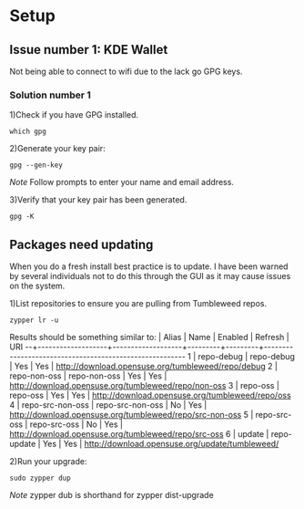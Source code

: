 # Setup

## Issue number 1: KDE Wallet

Not being able to connect to wifi due to the lack go GPG keys.

### Solution number 1

1)Check if you have GPG installed. 

`which gpg`

2)Generate your key pair:

`gpg --gen-key`

*Note* Follow prompts to enter your name and email address.

3)Verify that your key pair has been generated.

`gpg -K`

## Packages need updating

When you do a fresh install best practice is to update. I have been warned by several individuals not to do this through the GUI as it may cause issues on the system.

1)List repositories to ensure you are pulling from Tumbleweed repos.

`zypper lr -u`

Results should be something similar to:
     | Alias             | Name              | Enabled | Refresh | URI
 --+-------------------+-------------------+---------+---------+--------------------------------------------------------
 1 | repo-debug        | repo-debug        | Yes     | Yes     | http://download.opensuse.org/tumbleweed/repo/debug
 2 | repo-non-oss      | repo-non-oss      | Yes     | Yes     | http://download.opensuse.org/tumbleweed/repo/non-oss
 3 | repo-oss          | repo-oss          | Yes     | Yes     | http://download.opensuse.org/tumbleweed/repo/oss
 4 | repo-src-non-oss  | repo-src-non-oss  | No      | Yes     | http://download.opensuse.org/tumbleweed/repo/src-non-oss
 5 | repo-src-oss      | repo-src-oss      | No      | Yes     | http://download.opensuse.org/tumbleweed/repo/src-oss
 6 | update            | repo-update       | Yes     | Yes     | http://download.opensuse.org/update/tumbleweed/

2)Run your upgrade:

`sudo zypper dup`

*Note* zypper dub is shorthand for zypper dist-upgrade 